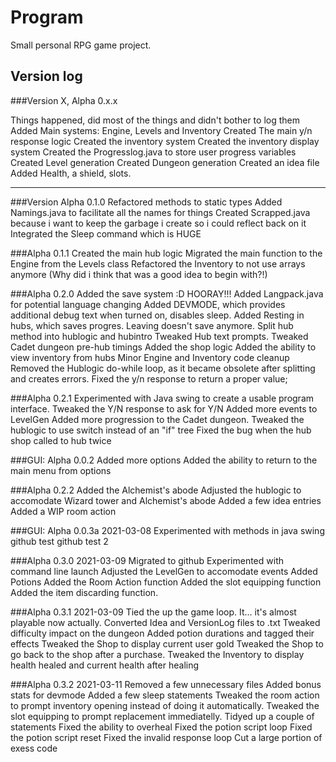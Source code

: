 # Program
 Small personal RPG game project.

## Version log

###Version X, Alpha 0.x.x

Things happened, did most of the things and didn't bother to log them
Added Main systems: Engine, Levels and Inventory
Created The main y/n response logic
Created the inventory system
Created the inventory display system
Created the Progresslog.java to store user progress variables
Created Level generation
Created Dungeon generation
Created an idea file
Added Health, a shield, slots.

------------------------------

###Version Alpha 0.1.0
Refactored methods to static types
Added Namings.java to facilitate all the names for things
Created Scrapped.java because i want to keep the garbage i create so i could reflect back on it
Integrated the Sleep command which is HUGE

###Alpha 0.1.1
Created the main hub logic
Migrated the main function to the Engine from the Levels class
Refactored the Inventory to not use arrays anymore (Why did i think that was a good idea to begin with?!)

###Alpha 0.2.0
Added the save system :D HOORAY!!!
Added Langpack.java for potential language changing
Added DEVMODE, which provides additional debug text when turned on, disables sleep.
Added Resting in hubs, which saves progres. Leaving doesn't save anymore.
Split hub method into hublogic and hubintro
Tweaked Hub text prompts.
Tweaked Cadet dungeon pre-hub timings
Added the shop logic
Added the ability to view inventory from hubs
Minor Engine and Inventory code cleanup
Removed the Hublogic do-while loop, as it became obsolete after splitting and creates errors.
Fixed the y/n response to return a proper value;

###Alpha 0.2.1
Experimented with Java swing to create a usable program interface.
Tweaked the Y/N response to ask for Y/N
Added more events to LevelGen
Added more progression to the Cadet dungeon.
Tweaked the hublogic to use switch instead of an "if" tree
Fixed the bug when the hub shop called to hub twice

###GUI: Alpha 0.0.2
Added more options
Added the ability to return to the main menu from options

###Alpha 0.2.2
Added the Alchemist's abode
Adjusted the hublogic to accomodate Wizard tower and Alchemist's abode
Added a few idea entries
Added a WIP room action

###GUI: Alpha 0.0.3a	2021-03-08
Experimented with methods in java swing
	github test
	github test 2
	
###Alpha 0.3.0		2021-03-09
Migrated to github
Experimented with command line launch
Adjusted the LevelGen to accomodate events
Added Potions
Added the Room Action function
Added the slot equipping function
Added the item discarding function.

###Alpha 0.3.1		2021-03-09
Tied the up the game loop. It... it's almost playable now actually.
Converted Idea and VersionLog files to .txt
Tweaked difficulty impact on the dungeon
Added potion durations and tagged their effects
Tweaked the Shop to display current user gold
Tweaked the Shop to go back to the shop after a purchase.
Tweaked the Inventory to display health healed and current health after healing

###Alpha 0.3.2		2021-03-11
Removed a few unnecessary files
Added bonus stats for devmode
Added a few sleep statements
Tweaked the room action to prompt inventory opening instead of doing it automatically.
Tweaked the slot equipping to prompt replacement immediatelly.
Tidyed up a couple of statements
Fixed the ability to overheal
Fixed the potion script loop
Fixed the potion script reset
Fixed the invalid response loop
Cut a large portion of exess code




